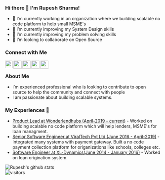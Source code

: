 ### Hi there 👋 I'm Rupesh Sharma!

<!--
**rupesh137/rupesh137** is a ✨ _special_ ✨ repository because its `README.md` (this file) appears on your GitHub profile.
-->

- 🔭 I’m currently working in an organization where we building scalable no code platform to help small MSME's
- 🌱 I’m currently improving my System Design skills
- 🌱 I’m currently improving my problem solving skills
- 👯 I’m looking to collaborate on Open Source

### Connect with Me

<a href="https://www.linkedin.com/in/rupeshsharma137/">
  <img align="left" width="24px" src="https://cdn.jsdelivr.net/npm/simple-icons@v3/icons/linkedin.svg"  />
</a>
<a href="https://twitter.com/rupesh1115">
  <img align="left" width="26px" src="https://cdn.jsdelivr.net/npm/simple-icons@v3/icons/twitter.svg" />
</a>

<a href="https://rupeshsharma.hashnode.dev/">
  <img align="left" width="26px" src="https://drive.google.com/file/d/1lw1zRhXxlfiB8DUd72QlM9WU93UwbxEK/view" />
</a>
<a href="https://rupeshsharma137.wordpress.com/">
  <img align="left" width="26px" src="https://cdn.jsdelivr.net/npm/simple-icons@3.13.0/icons/blogger.svg" />
</a>
<a href="https://resume.creddle.io/resume/1jr7ne3jh5t">
  <img align="left" width="26px" src="https://img.icons8.com/ios/50/000000/resume.png" />
</a>

<br />

### About Me
- I’m experienced professional who is looking to contribute to open source to help the community and connect with people </br>
- I am passionate about building scalable systems. </br>

### My Experiences 🙌
- [Product Lead at Wonderlendhubs (April-2019 - current)](https://wonderlendhubs.com/) - Worked on building scalable no code platform which will help lenders, MSME's for loan managment.
- [Senior Software Engineer at ViralTech Pvt Ltd (June 2016 - April-2019)](https://www.viraltech.in/) -  Integrated many systems with payment gateway. Built a no code payment collection platform for origanizations like schools, colleges etc.
- [Software Engineer at XL-Dynamics(June 2014 - January 2016)](https://www.xldynamics.com/) - Worked on loan origination system.


![Rupesh's github stats](https://github-readme-stats.vercel.app/api?username=rupesh137&show_icons=true&hide_border=true)
<br />
![visitors](https://visitor-badge.laobi.icu/badge?page_id=rupesh137.rupesh137)
